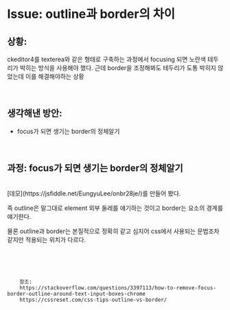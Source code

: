 <!--
author: Dailyscat
purpose: issue arrange
rules:
 (1) 헤더와 문단사이
    <br/>
    <br/>
 (2) 코드가 작성되는 부분은 >로 정리
 (3) 참조는 해당 내용 바로 아래
    <br/>
    <br/>
 (4) 명령어는 bold
 (5) 방안은 ## 안의 과정은 ###
-->

# Issue: outline과 border의 차이

## 상황:

ckeditor4를 texterea와 같은 형태로 구축하는 과정에서 focusing 되면 노란색 테두리가 박히는 방식을 사용해야 했다. 근데 border을 조정해봐도 테두리가 도통 박히지 않았는데 이를 해결해야하는 상황

<br/>

## 생각해낸 방안:

- focus가 되면 생기는 border의 정체알기

<br/>

## 과정: focus가 되면 생기는 border의 정체알기

<br/>
  [데모](https://jsfiddle.net/EungyuLee/onbr28je/)를 만들어 봤다.

즉 outline은 말그대로 element 외부 둘레를 얘기하는 것이고 border는 요소의 경계를 얘기한다.

물론 outline과 border는 본질적으로 정확히 같고 심지어 css에서 사용되는 문법조차 같지만 적용되는 위치가 다르다.

<br/>
<br/>
<br/>

        참조:
        https://stackoverflow.com/questions/3397113/how-to-remove-focus-border-outline-around-text-input-boxes-chrome
        https://cssreset.com/css-tips-outline-vs-border/

<br/>
